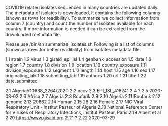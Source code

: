 COVID19 related isolates sequenced in many countries are updated daily. The metadata of isolates is downloaded, it contains the following columns (shown as rows for readibility).
To summarize we collect information from column 7 (country) and count the number of isolates available for each country. If more information is needed it can be extracted from the downloaded metadata file. 

Please use /bin/sh summarize_isolates.sh
Following is a list of columns (shown as rows for better readibility) from Isolates metadata file.

1.1	strain
1.2	virus
1.3	gisaid_epi_isl
1.4	genbank_accession
1.5	date
1.6	region
1.7	country
1.8	division
1.9	location
1.10	country_exposure
1.11	division_exposure
1.12	segment
1.13	length
1.14	host
1.15	age
1.16	sex
1.17	originating_lab
1.18	submitting_lab
1.19	authors
1.20	url
1.21	title
1.22	date_submitted


2.1	Algeria/G0638_2264/2020
2.2	ncov
2.3	EPI_ISL_418241
2.4	?
2.5	2020-03-02
2.6	Africa
2.7	Algeria
2.8	Boufarik
2.9	
2.10	Algeria
2.11	Boufarik
2.12	genome
2.13	29862
2.14	Human
2.15	28
2.16	Female
2.17	NIC Viral Respiratory Unit - Institut Pasteur of Algeria
2.18	National Reference Center for Viruses of Respiratory Infections, Institut Pasteur, Paris
2.19	Albert et al
2.20	https://www.gisaid.org
2.21	?
2.22	2020-03-29


